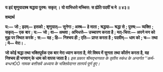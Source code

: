 **य इदं शृणुयादश्ब श्रद्धया पुरुष: सकृत् ।** **यो वाभिधत्ते मच्चित्त: स ह्येति पदवीं च मे ॥ ४३॥** 

**शब्दार्थ** 

**य:—** **जो** **; इदम्—** **इसको** **; शृणुयात्—** **सुनेगा** **; अश्ब—** **हे माता** **; श्रद्धया—** **श्रद्धा से** **; पुरुष:—** **व्यक्ति** **; सकृत्—** **एक** **बार** **; य:—** **जो** **; वा—** **अथवा** **; अभिधत्ते—** **उच्चारण करता है** **; मत्-चित्त:—** **अपने मन को मुझ पर स्थित करके** **;** **स:—** **वह** **; हि—** **निश्चय ही** **; एति—** **प्राप्त करता है** **; पदवीम्—** **धाम को** **; च—** **तथा** **; मे—** **मेरा।** **.** 

**जो कोई श्रद्धा तथा भक्तिपूर्वक एक बार मेरा ध्यान करता है, मेरे विषय में सुनता** **तथा कीर्तन करता है, वह निश्चय ही भगवान् के धाम को वापस जाता है।** *इस प्रकार श्रीमद्भागवत के तृतीय स्कंध के अन्तर्गत ''कर्म-बन्धनÓÓ नामक बत्तीसवें* *अध्याय के भक्तिवेदान्त तात्पर्य पूर्ण हुए।* 